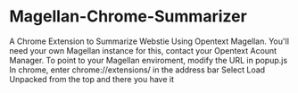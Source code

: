 # Magellan-Chrome-Summarizer
A Chrome Extension to Summarize Webstie Using Opentext Magellan. You'll need your own Magellan instance for this, contact your Opentext Acount Manager.
To point to your Magellan enviroment, modify the URL in popup.js
In chrome, enter chrome://extensions/ in the address bar
Select Load Unpacked from the top and there you have it
